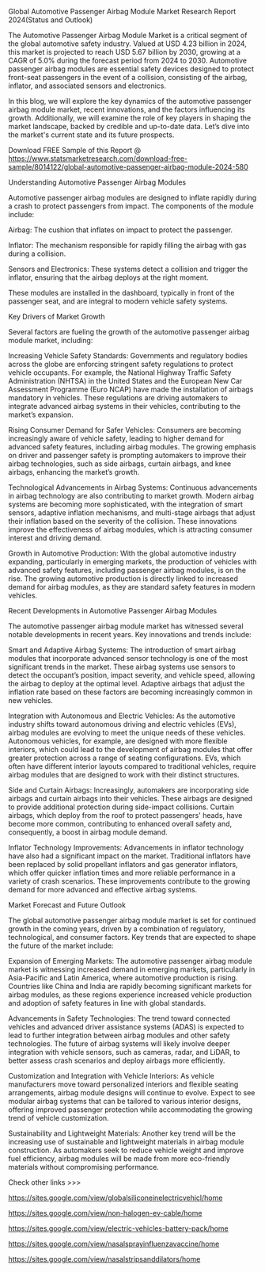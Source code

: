 Global Automotive Passenger Airbag Module Market Research Report 2024(Status and Outlook)

The Automotive Passenger Airbag Module Market is a critical segment of the global automotive safety industry. Valued at USD 4.23 billion in 2024, this market is projected to reach USD 5.67 billion by 2030, growing at a CAGR of 5.0% during the forecast period from 2024 to 2030. Automotive passenger airbag modules are essential safety devices designed to protect front-seat passengers in the event of a collision, consisting of the airbag, inflator, and associated sensors and electronics.

In this blog, we will explore the key dynamics of the automotive passenger airbag module market, recent innovations, and the factors influencing its growth. Additionally, we will examine the role of key players in shaping the market landscape, backed by credible and up-to-date data. Let’s dive into the market's current state and its future prospects.

Download FREE Sample of this Report @ https://www.statsmarketresearch.com/download-free-sample/8014122/global-automotive-passenger-airbag-module-2024-580

Understanding Automotive Passenger Airbag Modules

Automotive passenger airbag modules are designed to inflate rapidly during a crash to protect passengers from impact. The components of the module include:

Airbag: The cushion that inflates on impact to protect the passenger.

Inflator: The mechanism responsible for rapidly filling the airbag with gas during a collision.

Sensors and Electronics: These systems detect a collision and trigger the inflator, ensuring that the airbag deploys at the right moment.

These modules are installed in the dashboard, typically in front of the passenger seat, and are integral to modern vehicle safety systems.

Key Drivers of Market Growth

Several factors are fueling the growth of the automotive passenger airbag module market, including:

Increasing Vehicle Safety Standards: Governments and regulatory bodies across the globe are enforcing stringent safety regulations to protect vehicle occupants. For example, the National Highway Traffic Safety Administration (NHTSA) in the United States and the European New Car Assessment Programme (Euro NCAP) have made the installation of airbags mandatory in vehicles. These regulations are driving automakers to integrate advanced airbag systems in their vehicles, contributing to the market’s expansion.

Rising Consumer Demand for Safer Vehicles: Consumers are becoming increasingly aware of vehicle safety, leading to higher demand for advanced safety features, including airbag modules. The growing emphasis on driver and passenger safety is prompting automakers to improve their airbag technologies, such as side airbags, curtain airbags, and knee airbags, enhancing the market’s growth.

Technological Advancements in Airbag Systems: Continuous advancements in airbag technology are also contributing to market growth. Modern airbag systems are becoming more sophisticated, with the integration of smart sensors, adaptive inflation mechanisms, and multi-stage airbags that adjust their inflation based on the severity of the collision. These innovations improve the effectiveness of airbag modules, which is attracting consumer interest and driving demand.

Growth in Automotive Production: With the global automotive industry expanding, particularly in emerging markets, the production of vehicles with advanced safety features, including passenger airbag modules, is on the rise. The growing automotive production is directly linked to increased demand for airbag modules, as they are standard safety features in modern vehicles.

Recent Developments in Automotive Passenger Airbag Modules

The automotive passenger airbag module market has witnessed several notable developments in recent years. Key innovations and trends include:

Smart and Adaptive Airbag Systems: The introduction of smart airbag modules that incorporate advanced sensor technology is one of the most significant trends in the market. These airbag systems use sensors to detect the occupant’s position, impact severity, and vehicle speed, allowing the airbag to deploy at the optimal level. Adaptive airbags that adjust the inflation rate based on these factors are becoming increasingly common in new vehicles.

Integration with Autonomous and Electric Vehicles: As the automotive industry shifts toward autonomous driving and electric vehicles (EVs), airbag modules are evolving to meet the unique needs of these vehicles. Autonomous vehicles, for example, are designed with more flexible interiors, which could lead to the development of airbag modules that offer greater protection across a range of seating configurations. EVs, which often have different interior layouts compared to traditional vehicles, require airbag modules that are designed to work with their distinct structures.

Side and Curtain Airbags: Increasingly, automakers are incorporating side airbags and curtain airbags into their vehicles. These airbags are designed to provide additional protection during side-impact collisions. Curtain airbags, which deploy from the roof to protect passengers' heads, have become more common, contributing to enhanced overall safety and, consequently, a boost in airbag module demand.

Inflator Technology Improvements: Advancements in inflator technology have also had a significant impact on the market. Traditional inflators have been replaced by solid propellant inflators and gas generator inflators, which offer quicker inflation times and more reliable performance in a variety of crash scenarios. These improvements contribute to the growing demand for more advanced and effective airbag systems.

Market Forecast and Future Outlook

The global automotive passenger airbag module market is set for continued growth in the coming years, driven by a combination of regulatory, technological, and consumer factors. Key trends that are expected to shape the future of the market include:

Expansion of Emerging Markets: The automotive passenger airbag module market is witnessing increased demand in emerging markets, particularly in Asia-Pacific and Latin America, where automotive production is rising. Countries like China and India are rapidly becoming significant markets for airbag modules, as these regions experience increased vehicle production and adoption of safety features in line with global standards.

Advancements in Safety Technologies: The trend toward connected vehicles and advanced driver assistance systems (ADAS) is expected to lead to further integration between airbag modules and other safety technologies. The future of airbag systems will likely involve deeper integration with vehicle sensors, such as cameras, radar, and LiDAR, to better assess crash scenarios and deploy airbags more efficiently.

Customization and Integration with Vehicle Interiors: As vehicle manufacturers move toward personalized interiors and flexible seating arrangements, airbag module designs will continue to evolve. Expect to see modular airbag systems that can be tailored to various interior designs, offering improved passenger protection while accommodating the growing trend of vehicle customization.

Sustainability and Lightweight Materials: Another key trend will be the increasing use of sustainable and lightweight materials in airbag module construction. As automakers seek to reduce vehicle weight and improve fuel efficiency, airbag modules will be made from more eco-friendly materials without compromising performance.

Check other links >>>

https://sites.google.com/view/globalsiliconeinelectricvehicl/home

https://sites.google.com/view/non-halogen-ev-cable/home

https://sites.google.com/view/electric-vehicles-battery-pack/home

https://sites.google.com/view/nasalsprayinfluenzavaccine/home

https://sites.google.com/view/nasalstripsanddilators/home
